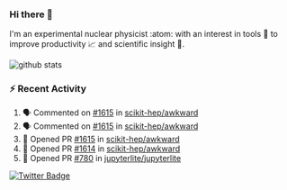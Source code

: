 ### Hi there 👋 

I'm an experimental nuclear physicist :atom: with an interest in tools :wrench: to improve productivity :chart_with_upwards_trend: and scientific insight :telescope:.

![github stats](https://github-readme-stats.vercel.app/api?username=agoose77&show_icons=true&hide_rank=true&hide_title=true&bg_color=30,e76445,904e95&text_color=efe3ec&icon_color=efe3ec)
<!--
**agoose77/agoose77** is a ✨ _special_ ✨ repository because its `README.md` (this file) appears on your GitHub profile.

Here are some ideas to get you started:

- 🔭 I’m currently working on ...
- 🌱 I’m currently learning ...
- 👯 I’m looking to collaborate on ...
- 🤔 I’m looking for help with ...
- 💬 Ask me about ...
- 📫 How to reach me: ...
- 😄 Pronouns: ...
- ⚡ Fun fact: ...
-->

### :zap: Recent Activity
<!--START_SECTION:activity-->
1. 🗣 Commented on [#1615](https://github.com/scikit-hep/awkward/issues/1615) in [scikit-hep/awkward](https://github.com/scikit-hep/awkward)
2. 🗣 Commented on [#1615](https://github.com/scikit-hep/awkward/issues/1615) in [scikit-hep/awkward](https://github.com/scikit-hep/awkward)
3. 💪 Opened PR [#1615](https://github.com/scikit-hep/awkward/pull/1615) in [scikit-hep/awkward](https://github.com/scikit-hep/awkward)
4. 💪 Opened PR [#1614](https://github.com/scikit-hep/awkward/pull/1614) in [scikit-hep/awkward](https://github.com/scikit-hep/awkward)
5. 💪 Opened PR [#780](https://github.com/jupyterlite/jupyterlite/pull/780) in [jupyterlite/jupyterlite](https://github.com/jupyterlite/jupyterlite)
<!--END_SECTION:activity-->


[![Twitter Badge](https://img.shields.io/twitter/follow/agoose77?style=flat-square&logo=Twitter&logoColor=white&color=cornflowerblue)](https://twitter.com/agoose77)

